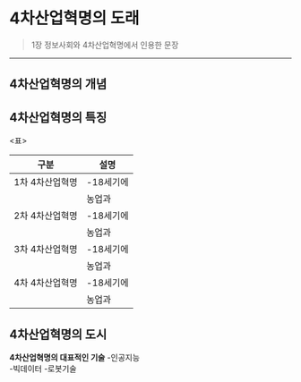 # 4차산업혁명의 도래

> 1장 정보사회와 4차산업혁명에서 인용한 문장
***

## 4차산업혁명의 개념

## 4차산업혁명의 특징

<표>  

|구분|설명|
|---|---|
|1차 4차산업혁명|-18세기에|
||농업과 | 
|2차 4차산업혁명|-18세기에|
||농업과 | 
|3차 4차산업혁명|-18세기에|
||농업과 | 
|4차 4차산업혁명|-18세기에|
||농업과 | 


## 4차산업혁명의 도시

**4차산업혁명의 대표적인 기술**
-인공지능  
-빅데이터
-로봇기술


